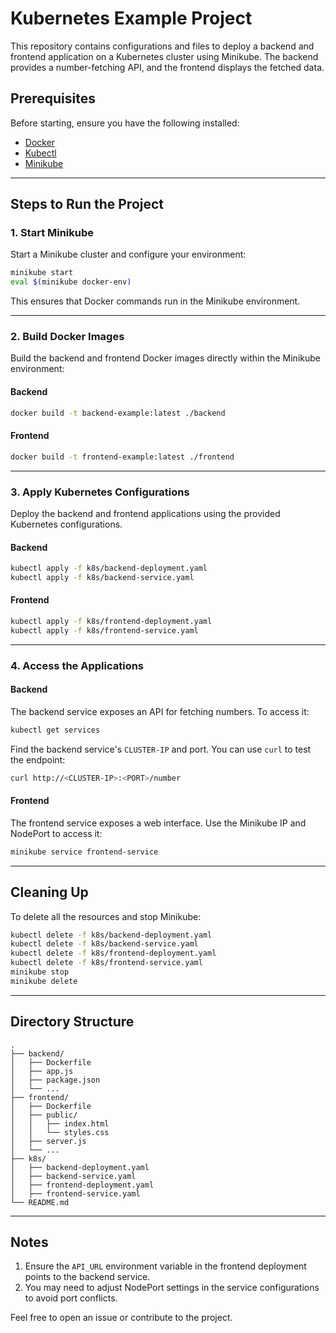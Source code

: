 # Kubernetes Example Project

This repository contains configurations and files to deploy a backend and frontend application on a Kubernetes cluster using Minikube. The backend provides a number-fetching API, and the frontend displays the fetched data.

## Prerequisites

Before starting, ensure you have the following installed:

- [Docker](https://www.docker.com/)
- [Kubectl](https://kubernetes.io/docs/tasks/tools/)
- [Minikube](https://minikube.sigs.k8s.io/docs/)

---

## Steps to Run the Project

### 1. Start Minikube

Start a Minikube cluster and configure your environment:

```bash
minikube start
eval $(minikube docker-env)
```

This ensures that Docker commands run in the Minikube environment.

---

### 2. Build Docker Images

Build the backend and frontend Docker images directly within the Minikube environment:

#### Backend
```bash
docker build -t backend-example:latest ./backend
```

#### Frontend
```bash
docker build -t frontend-example:latest ./frontend
```

---

### 3. Apply Kubernetes Configurations

Deploy the backend and frontend applications using the provided Kubernetes configurations.

#### Backend
```bash
kubectl apply -f k8s/backend-deployment.yaml
kubectl apply -f k8s/backend-service.yaml
```

#### Frontend
```bash
kubectl apply -f k8s/frontend-deployment.yaml
kubectl apply -f k8s/frontend-service.yaml
```

---

### 4. Access the Applications

#### Backend
The backend service exposes an API for fetching numbers. To access it:
```bash
kubectl get services
```
Find the backend service's `CLUSTER-IP` and port. You can use `curl` to test the endpoint:
```bash
curl http://<CLUSTER-IP>:<PORT>/number
```

#### Frontend
The frontend service exposes a web interface. Use the Minikube IP and NodePort to access it:
```bash
minikube service frontend-service
```

---

## Cleaning Up

To delete all the resources and stop Minikube:
```bash
kubectl delete -f k8s/backend-deployment.yaml
kubectl delete -f k8s/backend-service.yaml
kubectl delete -f k8s/frontend-deployment.yaml
kubectl delete -f k8s/frontend-service.yaml
minikube stop
minikube delete
```

---

## Directory Structure

```plaintext
.
├── backend/
│   ├── Dockerfile
│   ├── app.js
│   ├── package.json
│   └── ...
├── frontend/
│   ├── Dockerfile
│   ├── public/
│   │   ├── index.html
│   │   └── styles.css
│   ├── server.js
│   └── ...
├── k8s/
│   ├── backend-deployment.yaml
│   ├── backend-service.yaml
│   ├── frontend-deployment.yaml
│   ├── frontend-service.yaml
└── README.md
```

---

## Notes

1. Ensure the `API_URL` environment variable in the frontend deployment points to the backend service.
2. You may need to adjust NodePort settings in the service configurations to avoid port conflicts.

Feel free to open an issue or contribute to the project.

